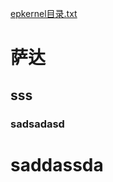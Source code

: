 [epkernel目录.txt](https://github.com/wlawlawlawla/releaseIndex/files/11134494/epkernel.txt)
# 萨达
## sss
### sadsadasd
# saddassda
